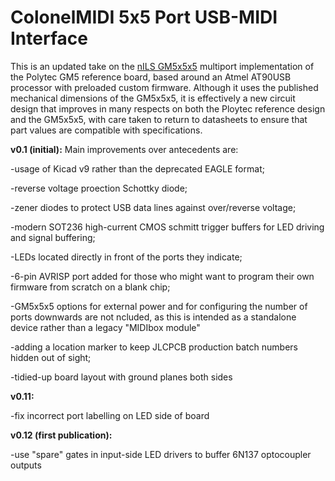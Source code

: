 # ColonelMIDI 5x5 Port USB-MIDI Interface

This is an updated take on the [nILS GM5x5x5](http://www.midibox.org/dokuwiki/gm5x5x5>) multiport implementation of the Polytec GM5 reference board, based around an Atmel AT90USB processor with preloaded custom firmware. Although it uses the published mechanical dimensions of the GM5x5x5, it is effectively a new circuit design that improves in many respects on both the Ploytec reference design and the GM5x5x5, with care taken to return to datasheets to ensure that part values are compatible with specifications.


<b>v0.1 (initial):</b> Main improvements over antecedents are: 

-usage of Kicad v9 rather than the deprecated EAGLE format;

-reverse voltage proection Schottky diode;

-zener diodes to protect USB data lines against over/reverse voltage; 

-modern SOT236 high-current CMOS schmitt trigger buffers for LED driving and signal buffering; 

-LEDs located directly in front of the ports they indicate; 

-6-pin AVRISP port added for those who might want to program their own firmware from scratch on a blank chip;

-GM5x5x5 options for external power and for configuring the number of ports downwards are not ncluded, as this is intended as a standalone device rather than a legacy "MIDIbox module"

-adding a location marker to keep JLCPCB production batch numbers hidden out of sight;

-tidied-up board layout with ground planes both sides

<b>v0.11:</b> 

-fix incorrect port labelling on LED side of board

<b>v0.12 (first publication):</b> 

-use "spare" gates in input-side LED drivers to buffer 6N137 optocoupler outputs

